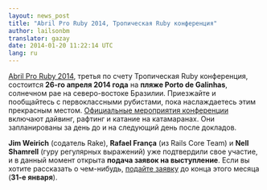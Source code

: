 ```yaml
---
layout: news_post
title: "Abril Pro Ruby 2014, Тропическая Ruby конференция"
author: lailsonbm
translator: gazay
date: 2014-01-20 11:22:14 UTC
lang: ru
---
```


[Abril Pro Ruby 2014](http://abrilproruby.com/), третья по счету
Тропическая Ruby конференция, состоится **26-го апреля 2014 года** на
**пляже Porto de Galinhas**, солнечном рае на северо-востоке Бразилии.
Приезжайте и пообщайтесь с первоклассными рубистами, пока наслаждаетесь
этим прекрасным местом. [Официальные мероприятия
конференции](http://abrilproruby.com/en/conference/) включают дайвинг,
рафтинг и катание на катамаранах. Они запланированы за день до и на
следующий день после докладов.

**Jim Weirich** (содатель Rake), **Rafael França** (из Rails Core Team)
и **Nell Shamrell** (гуру регулярных выражений) уже подтвердили свое участие,
и в данный момент открыта **подача заявок на выступление**. Если вы
хотите рассказать о чем-нибудь, [подайте заявку](http://cfp.abrilproruby.com/)
до конца этого месяца (**31-е января**).
